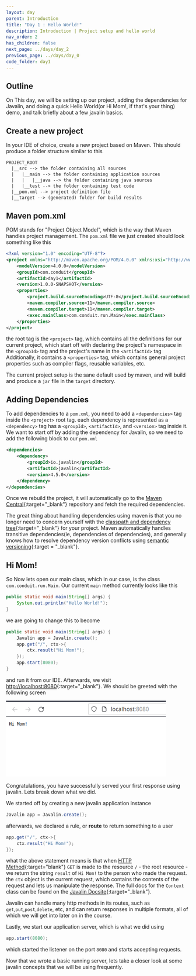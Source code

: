```yaml
---
layout: day
parent: Introduction
title: "Day 1 : Hello World!"
description: Introduction | Project setup and hello world
nav_order: 2
has_children: false
next_page: ../days/day_2
previous_page: ../days/day_0
code_folder: day1
---
```


## Outline

On This day, we will be setting up our project, adding the dependencies for Javalin, 
and doing a quick Hello World(or Hi Mom!, if that's your thing) demo, and talk briefly about 
a few javalin basics.

## Create a new project

In your IDE of choice, create a new project based on Maven. This should produce a folder 
structure similar to this

```
PROJECT_ROOT
  |__src --> the folder containing all sources
  |   |__main --> the folder containing application sources
  |   |   |__java --> the folder containing java sources 
  |   |__test --> the folder containing test code
  |__pom.xml --> project definition file
  |__target --> (generated) folder for build results
```

## Maven pom.xml

POM stands for "Project Object Model", which is the way that Maven handles project management.
The ``pom.xml`` file we just created should look something like this

```xml
<?xml version="1.0" encoding="UTF-8"?>
<project xmlns="http://maven.apache.org/POM/4.0.0" xmlns:xsi="http://www.w3.org/2001/XMLSchema-instance" xsi:schemaLocation="http://maven.apache.org/POM/4.0.0 http://maven.apache.org/xsd/maven-4.0.0.xsd">
    <modelVersion>4.0.0</modelVersion>
    <groupId>com.conduit</groupId>
    <artifactId>day1</artifactId>
    <version>1.0.0-SNAPSHOT</version>
    <properties>
        <project.build.sourceEncoding>UTF-8</project.build.sourceEncoding>
        <maven.compiler.source>11</maven.compiler.source>
        <maven.compiler.target>11</maven.compiler.target>
        <exec.mainClass>com.conduit.run.Main</exec.mainClass>
    </properties>
</project>
```

the root tag is the ``<project>`` tag, which contains all the definitions for our current 
project, which start off with declaring the project's namespace in the ``<groupId>`` tag and 
the project's name in the ``<artifactId>`` tag Additionally, it contains a ``<properties>`` tag, 
which contains general project properties such as compiler flags, reusable variables, etc. 

The current project setup is the sane default used by maven, and will build and produce a ``jar``
file in the ``target`` directory.

## Adding Dependencies

To add dependencies to a ``pom.xml``, you need to add a ``<dependencies>`` tag inside the
``<project>`` root tag. each dependency is represented as a ``<dependency>`` tag  has a 
``<groupId>``, ``<artifactId>``, and ``<version>`` tag inside it. We want to start off by adding
the dependency for Javalin, so we need to add the following block to our ``pom.xml``

```xml
<dependencies>
    <dependency>
        <groupId>io.javalin</groupId>
        <artifactId>javalin</artifactId>
        <version>4.5.0</version>
    </dependency>
</dependencies>
```

Once we rebuild the project, it will automatically go to the 
[Maven Central](https://mvnrepository.com/repos/central){:target="_blank"} repository
and fetch the required dependencies.

The great thing about handling dependencies using maven is that you no longer need to concern 
yourself with the 
[classpath and dependency tree](https://maven.apache.org/guides/introduction/introduction-to-dependency-mechanism.html){:target="_blank"} 
for your project. Maven automatically handles transitive dependencies(ie, dependencies of 
dependencies), and generally knows how to resolve dependency version conflicts using
[semantic versioning](https://semver.org/){:target = "_blank"}.

## Hi Mom!

So Now lets open our main class, which in our case, is the class ``com.conduit.run.Main``. 
Our current ``main`` method currently looks like this

```java
public static void main(String[] args) {
    System.out.println("Hello World!");
}
```

we are going to change this to become

```java
public static void main(String[] args) {
    Javalin app = Javalin.create();
    app.get("/", ctx->{
        ctx.result("Hi Mom!");
    });
    app.start(8080);
}
```

and run it from our IDE. Afterwards, we visit [http://localhost:8080](http://localhost:8080){:target="_blank"}. We should be greeted with the following screen

![Hi Mom Browser](../assets/img/day1/hi_mom.png)

Congratulations, you have successfully served your first response using javalin. Lets break down 
what  we did.

We started off by creating a new javalin application instance
```java
Javalin app = Javalin.create();
```
afterwards, we declared a rule, or **route** to return something to a user
```java
app.get("/", ctx->{
    ctx.result("Hi Mom!");
});
```
what the above statement means is that when
[HTTP Method](https://developer.mozilla.org/en-US/docs/Web/HTTP/Methods){:target="blank"} ``GET`` is made to the resource ``/`` - the root resource - we return the string ``result`` of 
``Hi Mom!`` to the person who made the request. the ``ctx`` object is the current request, which contains the contents of the request and lets us manipulate the response.
The full docs for the ``Context`` class can be found on the 
[Javalin Docsite](https://javalin.io/documentation#context){:target="_blank"}.

Javalin can handle many http methods in its routes, such as ``get``,``put``,``post``,``delete``, 
etc, and can return responses in multiple formats, all of which we will get into later on in the course.

Lastly, we start our application server, which is what we did using 
```java
app.start(8080);
```
which started the listener on the port ``8080`` and starts accepting requests.

Now that we wrote a basic running server, lets take a closer look at some javalin concepts that 
we will be using frequently.